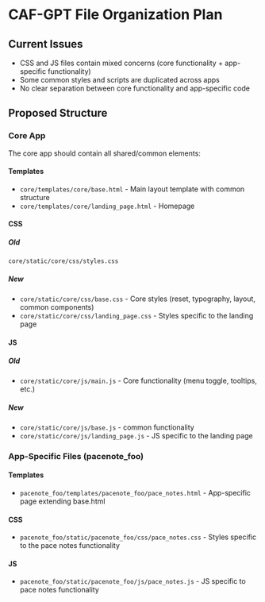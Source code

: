 # CAF-GPT File Organization Plan

## Current Issues
- CSS and JS files contain mixed concerns (core functionality + app-specific functionality)
- Some common styles and scripts are duplicated across apps
- No clear separation between core functionality and app-specific code

## Proposed Structure

### Core App
The core app should contain all shared/common elements:

#### Templates
- `core/templates/core/base.html` - Main layout template with common structure
- `core/templates/core/landing_page.html` - Homepage 

#### CSS
##### Old
`core/static/core/css/styles.css`

##### New
- `core/static/core/css/base.css` - Core styles (reset, typography, layout, common components)
- `core/static/core/css/landing_page.css` - Styles specific to the landing page

#### JS
##### Old
- `core/static/core/js/main.js` - Core functionality (menu toggle, tooltips, etc.)
##### New
- `core/static/core/js/base.js` - common functionality 
- `core/static/core/js/landing_page.js` - JS specific to the landing page

### App-Specific Files (pacenote_foo)

#### Templates
- `pacenote_foo/templates/pacenote_foo/pace_notes.html` - App-specific page extending base.html

#### CSS
- `pacenote_foo/static/pacenote_foo/css/pace_notes.css` - Styles specific to the pace notes functionality

#### JS
- `pacenote_foo/static/pacenote_foo/js/pace_notes.js` - JS specific to pace notes functionality
